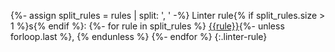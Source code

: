 {%- assign split_rules = rules | split: ', ' -%}
Linter rule{% if split_rules.size > 1 %}s{% endif %}:
{%- for rule in split_rules %}
  [{{rule}}](/tools/linter-rules/{{rule}}){%- unless forloop.last %}, {% endunless %}
{%- endfor %}
{:.linter-rule}